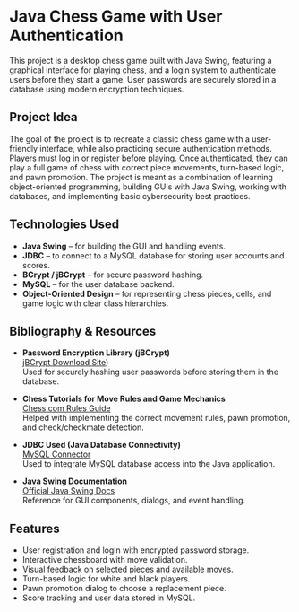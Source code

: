# Java Chess Game with User Authentication

This project is a desktop chess game built with Java Swing, featuring a graphical interface for playing chess, and a login system to authenticate users before they start a game. User passwords are securely stored in a database using modern encryption techniques.

## Project Idea

The goal of the project is to recreate a classic chess game with a user-friendly interface, while also practicing secure authentication methods. Players must log in or register before playing. Once authenticated, they can play a full game of chess with correct piece movements, turn-based logic, and pawn promotion. The project is meant as a combination of learning object-oriented programming, building GUIs with Java Swing, working with databases, and implementing basic cybersecurity best practices.

## Technologies Used

- **Java Swing** – for building the GUI and handling events.
- **JDBC** – to connect to a MySQL database for storing user accounts and scores.
- **BCrypt / jBCrypt** – for secure password hashing.
- **MySQL** – for the user database backend.
- **Object-Oriented Design** – for representing chess pieces, cells, and game logic with clear class hierarchies.

## Bibliography & Resources

- **Password Encryption Library (jBCrypt)**  
  [jBCrypt Download Site](https://www.mindrot.org/projects/jBCrypt/))  
  Used for securely hashing user passwords before storing them in the database.

-  **Chess Tutorials for Move Rules and Game Mechanics**  
  [Chess.com Rules Guide](https://www.chess.com/learn-how-to-play-chess)  
  Helped with implementing the correct movement rules, pawn promotion, and check/checkmate detection.

-  **JDBC Used (Java Database Connectivity)**  
  [MySQL Connector](https://dev.mysql.com/downloads/connector/j/)  
  Used to integrate MySQL database access into the Java application.

-  **Java Swing Documentation**  
  [Official Java Swing Docs](https://docs.oracle.com/javase/8/docs/api/javax/swing/package-summary.html)  
  Reference for GUI components, dialogs, and event handling.

## Features

- User registration and login with encrypted password storage.
- Interactive chessboard with move validation.
- Visual feedback on selected pieces and available moves.
- Turn-based logic for white and black players.
- Pawn promotion dialog to choose a replacement piece.
- Score tracking and user data stored in MySQL.


